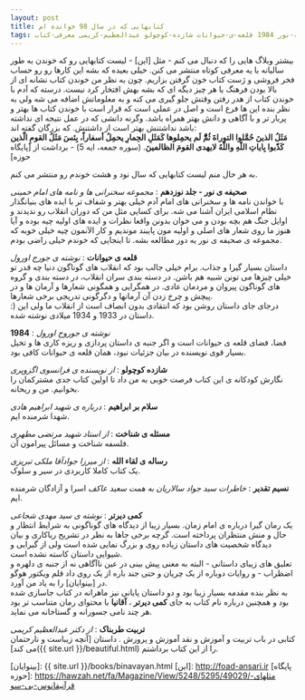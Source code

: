 ```yaml
---
layout: post
title: کتابهایی که در سال 98 خوانده ام
tags: کتاب صحیفه-نور 1984 قلعه-ی-حیوانات شازده-کوچولو عبدالعظیم-کریمی معرفی-کتاب
---
```

بیشتر وبلاگ هایی را که دنبال می کنم - مثل [این] - لیست کتابهایی رو که خوندن به طور سالیانه با یه معرفی کوتاه منتشر می کنن. خیلی بعیده که بشه این کارها رو رو حساب فخر فروشی و ژست کتاب خون گرفتن بزاریم. چون به نظر من خوندن کتاب نشانه ای از بالا بودن فرهنگ یا هر چیز دیگه ای که بشه بهش افتخار کرد نیست. درسته که آدم با خوندن کتاب از هدر رفتن وقتش جلو گیری می کنه و به معلوماتش اضافه می شه ولی به نظر بنده این ها فرع است و اصل در عملی است که قرار است با خوندن کتاب ها بهتر و پربار تر و با آگاهی و دانش بهتر همراه باشد. وگرنه دانشی که در عمل نتیجه ای نداشته باشد نداشتنش بهتر است از داشتنش. که بزرگان گفته اند:  
**مَثَلُ الذینَ حُمَّلوا التوراةَ ثُمَّّّ لَم یحمِلوها کَمَثَلِ الحِمارِ یحمِلُ أسفاراً، بِئسَ مَثَلُ القومِ الّذین کَذّبوا بِایاتِ اللّهِ واللّهُ لایهدی القومَ الظالمینَ**. (سوره جمعه، ایه 5)  - برداشت از [پایگاه حوزه]

به هر حال منم لیست کتابهایی که سال نود و هشت خوندم رو منتشر می کنم.   

**صحیفه ی نور - جلد نوزدهم** : *مجموعه سخنرانی ها و نامه های امام خمینی*   
با خواندن نامه ها و سخنرانی های امام آدم خیلی بهتر و شفاف تر با ایده های بنیانگذار نظام اسلامی ایران آشنا می شه. برای کسایی مثل من که دوران انقلاب رو ندیدند و اوایل جنگ هم بچه بودن  و می خوان بدونن واقعا نظرات و ایده های اولیه چیه بوده و آیا هنوز ما روی شعار های اصلی و اولیه مون پایبند موندیم و کار الآنمون چیه خیلی خوبه که مجموعه ی صحیفه ی نور یه دور مطالعه بشه. تا اینجایی که خوندم خیلی راضی بودم.  

 **قلعه ی حیوانات** : *نوشته ی جورج اورول*  
داستان بسیار گیرا و جذاب. برام خیلی جالب بود که انقلاب های گوناگون دنیا چه قدر تو خیلی چیزها می تونن شبیه هم باشن. در دسته بندی سران انقلاب، در دسته بندی و گروه های گوناگون پیروان و مردمان عادی. در همگرایی و همگونی شعارها و آرمان ها و در پیچش و چرخ زدن آن آرمانها و دگرگونی تدریجی برخی شعارها.   
:) درجای جای داستان روشن بود که انتقادی بدون انصاف است از انقلاب ما ولی این داستان در 1933 و 1934 میلادی نوشته شده.  

**1984** : *نوشته ی جوروج اورول*   
فضا، فضای قلعه ی حیوانات است و اگر جنبه ی داستان پردازی و ریزه کاری ها و تخیل بسیار قوی نویسنده در بیان جزئیات نبود، همان قلعه ی حیوانات کافی بود.  

**شازده کوچولو** : *از نویسنده ی فرانسوی اگزوپری*  
نگارش کودکانه ی این کتاب فرصت خوبی به من داد تا اولین کتاب جدی مشترکمان را بخوانیم. من و ریحانه.

**سلام بر ابراهیم** : *درباره ی شهید ابراهیم هادی*  
شهدا شرمنده ایم.  

**مسئله ی شناخت** : *از استاد شهید مرتضی مطهری*  
فلسفه شناخت و مسائل پیرامون آن.  

**رساله ی لقاء الله** : *از میرزا جوادآقا ملکی تبریزی*   
یک کتاب کاملا کاربردی در سیر و سلوک.  

**نسیم تقدیر**  : *خاطرات سید جواد سالاریان به همت سعید عاکف*
اسرا و آزادگان شرمنده ایم.

**کمی دیرتر** : *نوشته ی   سید مهدی شجاعی*  
یک رمان گیرا درباره ی امام زمان. بسیار زیبا از دیدگاه های گوناگونی به شرایط انتظار و حال و منش منتظران پرداخته است.  گرچه برخی جاها به نظر در تشریح ریاکاری و بیان دیدگاه شخصیت های داستان زیاده روی و بزرگ نمایی شده است ولی از گیرایی و شیوایی داستان کاسته نشده است.  
تعلیق های زیبای داستانی - البته به معنی پیش بینی در عین ناآگاهی نه از جنبه ی دلهره و اضظراب -  و روایات دوباره از یک چریان و حتی جند باره از یک روی داد قلم ویکتور هوگو در [بینوایان] را به یاد من آورد.  
به نظر بنده مقدمه بسیار زیبا بود و دو داستان پایانی نیز ماهرانه در کتاب جاسازی شده بود و همچنین درباره نام کتاب به جای **کمی دیرتر** ، **آقانیا** با محتوای رمان متناسب تر بود هر چند نامی جسورانه و گستاخانه می نماید.

**تربیت طربناک** : *از دکتر عبدالعظیم کریمی*  
کتابی در باب تربیت و آموزش و نقد آموزش و پرورش . داستان [آنچه زیباست و نارحتمان می کند]({{ site.url }}/beautiful.html) را از این کتاب برداشتم.

[بینوایان]: {{ site.url }}/books/binavayan.html
[این]: http://foad-ansari.ir
[پایگاه حوزه]: https://hawzah.net/fa/Magazine/View/5248/5295/49029/مثلهای-قرآنیفانوس-بی-سو